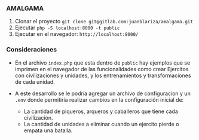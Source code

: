 ### AMALGAMA

1. Clonar el proyecto `git clone git@gitlab.com:juanblariza/amalgama.git`
2. Ejecutar `php -S localhost:8000 -t public`
3. Ejecutar en el navegador: `http://localhost:8000/`

### Consideraciones

* En el archivo `index.php` que esta dentro de `public` hay ejemplos que se imprimen 
  en el navegador de las funcionalidades como crear Ejercitos con civilizaciones y unidades, 
  y los entrenamientos y transformaciones de cada unidad.
 
* A este desarrollo se le podría agregar un archivo de configuracion y un `.env` 
  donde permitiría realizar cambios en la configuración inicial de:
  * La cantidad de piqueros, arqueros y caballeros que tiene cada civilización.
  * La cantidad de unidades a eliminar cuando un ejercito pierde o empata una batalla.
